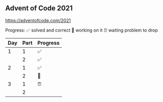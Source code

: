 ## Advent of Code 2021

https://adventofcode.com/2021

Progress:
✅ solved and correct
🤔 working on it 
⏰ waiting problem to drop

| Day | Part | Progress |
| --- | --- | --- |
| 1 | 1 | ✅ |
|  | 2 | ✅ |
| 2 | 1 |  ✅ | 
|  | 2 | 🤔 | 
| 3 | 1 | ⏰ |
|  | 2 | 